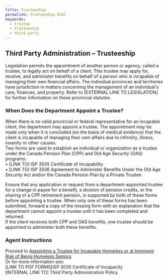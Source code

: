 ```yaml
---
title: Trusteeship
permalink: trusteeship.html
keywords: 
  - trustee
  - trusteeship
  - third party
---
```


## Third Party Administration – Trusteeship  

Legislation permits the appointment of another person or agency, called a trustee, to legally act on behalf of a client. This trustee may apply for, receive, and administer benefits on behalf of a person who is incapable of managing their own financial affairs. The individual provinces and territories have jurisdiction in matters concerning the management of an individual's care, finances, and property. Refer to [EXTERNAL LINK TO LEGISLATION] for further information on these provincial statutes.  

### When Does the Department Appoint a Trustee?   
When there is no valid provincial or federal representative for an incapable client, the department may appoint a trustee. The appointment may be made only when it is concluded (on the basis of medical evidence) that the client is incapable of managing their own affairs due to infirmity, illness, insanity or other causes.  
Two forms are used to establish an individual or organization as a trustee under the Canada Pension Plan (CPP) and Old Age Security (OAS) programs:   
•	[LINK TO] ISP 3505 Certificate of Incapability   
•	[LINK TO] ISP 3506 Agreement to Administer Benefits Under the Old Age Security Act and/or the Canada Pension Plan by a Private Trustee  

Ensure that any application or request from a department-appointed trustee for a change in payee for a benefit, a division of pension credits, or the sharing of a CPP retirement pension, is supported by both of these forms before appointing a trustee. When only one of these forms has been submitted, forward a copy of the missing form with an explanation that the department cannot appoint a trustee until it has been completed and returned.   
If the client receives both CPP and OAS benefits, one trustee should be appointed to administer both these benefits.   

### Agent Instructions  

Proceed to [Appointing a Trustee for Incapable Homeless or at Imminent Risk of Being Homeless Seniors](appointing.html).   
Or for more information see:  
[LINK TO PDF FORMS]ISP 3035 Certificate of Incapacity  
[INTERNAL LINK TO] Third Party Administration Policy   

